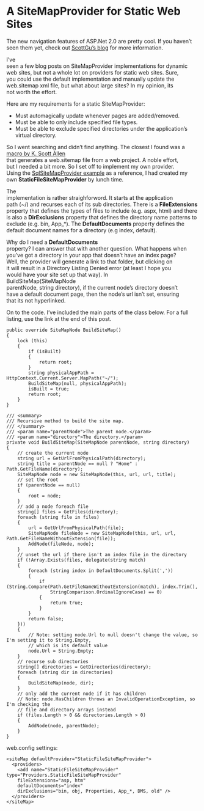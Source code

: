 # A SiteMapProvider for Static Web Sites


The new navigation features of ASP.Net 2.0 are pretty cool. If you haven’t seen them yet, check out [ScottGu’s blog](http://weblogs.asp.net/scottgu/archive/2006/02/14/438241.aspx) for more information.

I’ve  
 seen a few blog posts on SiteMapProvider implementations for dynamic  
 web sites, but not a whole lot on providers for static web sites. Sure,  
 you could use the default implementation and manually update the  
 web.sitemap xml file, but what about large sites? In my opinion, its  
 not worth the effort.

Here are my requirements for a static SiteMapProvider:

- Must automagically update whenever pages are added/removed.
- Must be able to only include specified file types.
- Must be able to exclude specified directories under the application’s virtual directory.

So I went searching and didn’t find anything. The closest I found was a [macro by K. Scott Allen](http://odetocode.com/Blogs/scott/archive/2005/11/29/2537.aspx)  
 that generates a web.sitemap file from a web project. A noble effort,  
 but I needed a bit more. So I set off to implement my own provider.  
 Using the [SqlSiteMapProvider example](http://msdn2.microsoft.com/en-us/library/Aa479033.aspx) as a reference, I had created my own **StaticFileSiteMapProvider** by lunch time.

The  
 implementation is rather straighforword. It starts at the application  
 path (~/) and recurses each of its sub directories. There is a **FileExtensions** property that defines the types of files to include (e.g. aspx, html) and there is also a **DirExclusions** property that defines the directory name patterns to exclude (e.g. bin, App_*). The **DefaultDocuments** property defines the default document names for a directory (e.g index, default).

Why do I need a **DefaultDocuments**  
 property? I can answer that with another question. What happens when  
 you’ve got a directory in your app that doesn’t have an index page?  
 Well, the provider will generate a link to that folder, but clicking on  
 it will result in a Directory Listing Denied error (at least I hope you  
 would have your site set up that way). In  
 BuildSiteMap(SiteMapNode  
 parentNode, string directory), if the current node’s directory doesn’t  
 have a default document page, then the node’s url isn’t set, ensuring  
 that its not hyperlinked.

On to the code. I’ve included the main parts of the class below. For a full listing, use the link at the end of this post.

    public override SiteMapNode BuildSiteMap()
    {
        lock (this)
        {
            if (isBuilt)
            {
                return root;
            }
            string physicalAppPath = HttpContext.Current.Server.MapPath("~/");
            BuildSiteMap(null, physicalAppPath);
            isBuilt = true;
            return root;
        }
    }

    /// <summary>
    /// Recursive method to build the site map.
    /// </summary>
    /// <param name="parentNode">The parent node.</param>
    /// <param name="directory">The directory.</param>
    private void BuildSiteMap(SiteMapNode parentNode, string directory)
    {
        // create the current node
        string url = GetUrlFromPhysicalPath(directory);
        string title = parentNode == null ? "Home" : Path.GetFileName(directory);
        SiteMapNode node = new SiteMapNode(this, url, url, title);
        // set the root
        if (parentNode == null)
        {
            root = node;
        }
        // add a node foreach file
        string[] files = GetFiles(directory);
        foreach (string file in files)
        {
            url = GetUrlFromPhysicalPath(file);
            SiteMapNode fileNode = new SiteMapNode(this, url, url, Path.GetFileNameWithoutExtension(file));
            AddNode(fileNode, node);
        }
        // unset the url if there isn't an index file in the directory
        if (!Array.Exists(files, delegate(string match)
        {
            foreach (string index in DefaultDocuments.Split(','))
            {
                if (String.Compare(Path.GetFileNameWithoutExtension(match), index.Trim(),
                    StringComparison.OrdinalIgnoreCase) == 0)
                {
                    return true;
                }
            }
            return false;
        }))
        {
            // Note: setting node.Url to null doesn't change the value, so I'm setting it to String.Empty, 
            // which is its default value
            node.Url = String.Empty;
        }
        // recurse sub directories
        string[] directories = GetDirectories(directory);
        foreach (string dir in directories)
        {
            BuildSiteMap(node, dir);
        }
        // only add the current node if it has children
        // Note: node.HasChildren throws an InvalidOperationException, so I'm checking the 
        // file and directory arrays instead
        if (files.Length > 0 && directories.Length > 0)
        {
            AddNode(node, parentNode);
        }
    }

web.config settings:

    <siteMap defaultProvider="StaticFileSiteMapProvider">
      <providers>
        <add name="StaticFileSiteMapProvider" type="Providers.StaticFileSiteMapProvider"
        fileExtensions="asp, htm"
        defaultDocuments="index"
        dirExclusions="bin, obj, Properties, App_*, DMS, old" />
      </providers>
    </siteMap>
